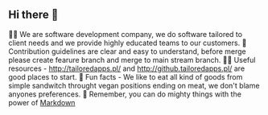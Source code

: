 ## Hi there 👋

🙋‍♀️ We are software development company, we do software tailored to client needs and we provide highly educated teams to our customers.
🌈 Contribution guidelines are clear and easy to understand, before merge please create fearure branch and merge to main stream branch.
👩‍💻 Useful resources - http://tailoredapps.pl/ and http://github.tailoredapps.pl/ are good places to start.
🍿 Fun facts - We like to eat all kind of goods from simple sandwitch throught vegan positions ending on meat, we don't blame anyones preferences.
🧙 Remember, you can do mighty things with the power of [Markdown](https://docs.github.com/github/writing-on-github/getting-started-with-writing-and-formatting-on-github/basic-writing-and-formatting-syntax)

